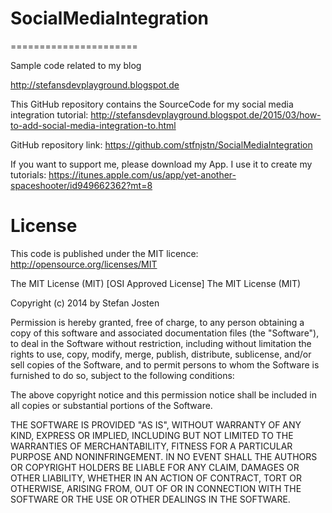 # SocialMediaIntegration
======================

Sample code related to my blog

http://stefansdevplayground.blogspot.de

This GitHub repository contains the SourceCode for my social media integration tutorial:
http://stefansdevplayground.blogspot.de/2015/03/how-to-add-social-media-integration-to.html

GitHub repository link:
https://github.com/stfnjstn/SocialMediaIntegration

If you want to support me, please download my App. I use it to create my tutorials: 
https://itunes.apple.com/us/app/yet-another-spaceshooter/id949662362?mt=8




License
=======

This code is published under the MIT licence: http://opensource.org/licenses/MIT

The MIT License (MIT)
[OSI Approved License]
The MIT License (MIT)

Copyright (c) 2014 by Stefan Josten

Permission is hereby granted, free of charge, to any person obtaining a copy
of this software and associated documentation files (the "Software"), to deal
in the Software without restriction, including without limitation the rights
to use, copy, modify, merge, publish, distribute, sublicense, and/or sell
copies of the Software, and to permit persons to whom the Software is
furnished to do so, subject to the following conditions:

The above copyright notice and this permission notice shall be included in
all copies or substantial portions of the Software.

THE SOFTWARE IS PROVIDED "AS IS", WITHOUT WARRANTY OF ANY KIND, EXPRESS OR
IMPLIED, INCLUDING BUT NOT LIMITED TO THE WARRANTIES OF MERCHANTABILITY,
FITNESS FOR A PARTICULAR PURPOSE AND NONINFRINGEMENT. IN NO EVENT SHALL THE
AUTHORS OR COPYRIGHT HOLDERS BE LIABLE FOR ANY CLAIM, DAMAGES OR OTHER
LIABILITY, WHETHER IN AN ACTION OF CONTRACT, TORT OR OTHERWISE, ARISING FROM,
OUT OF OR IN CONNECTION WITH THE SOFTWARE OR THE USE OR OTHER DEALINGS IN
THE SOFTWARE.
